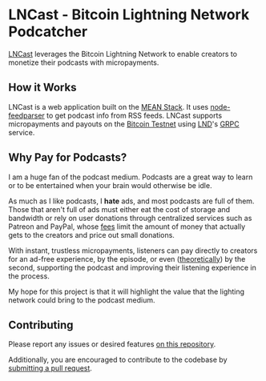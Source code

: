 # LNCast - Bitcoin Lightning Network Podcatcher

[LNCast](https://lncast.com) leverages the Bitcoin Lightning Network to enable creators to monetize their podcasts with micropayments.

## How it Works

LNCast is a web application built on the [MEAN Stack](http://mean.io/). It uses [node-feedparser](https://github.com/danmactough/node-feedparser) to get podcast info from RSS feeds. LNCast supports micropayments and payouts on the [Bitcoin Testnet](https://en.bitcoin.it/wiki/Testnet) using [LND](https://github.com/lightningnetwork/lnd)'s [GRPC](https://grpc.io/) service.

## Why Pay for Podcasts?

I am a huge fan of the podcast medium. Podcasts are a great way to learn or to be entertained when your brain would otherwise be idle.

As much as I like podcasts, I **hate** ads, and most podcasts are full of them. Those that aren't full of ads must either eat the cost of storage and bandwidth or rely on user donations through centralized services such as Patreon and PayPal, whose [fees](https://patreon.zendesk.com/hc/en-us/articles/204606125-How-do-you-calculate-fees-) limit the amount of money that actually gets to the creators and price out small donations.

With instant, trustless micropayments, listeners can pay directly to creators for an ad-free experience, by the episode, or even ([theoretically](https://docs.google.com/presentation/d/16BK53bnfRVu_iHJKw2f82DRg6kk8061gxiJeKTCciKY/edit#slide=id.g2005d26133_0_17)) by the second, supporting the podcast and improving their listening experience in the process.

My hope for this project is that it will highlight the value that the lighting network could bring to the podcast medium.

## Contributing

Please report any issues or desired features [on this repository](https://github.com/djseeds/lncast/issues).

Additionally, you are encouraged to contribute to the codebase by [submitting a pull request](https://github.com/djseeds/lncast/pulls).
